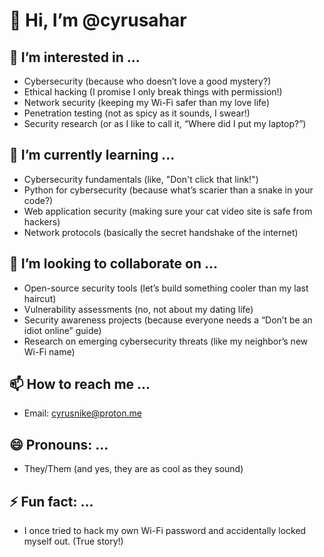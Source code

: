 # 👋 Hi, I’m @cyrusahar

## 👀 I’m interested in ...
- Cybersecurity (because who doesn’t love a good mystery?)
- Ethical hacking (I promise I only break things with permission!)
- Network security (keeping my Wi-Fi safer than my love life)
- Penetration testing (not as spicy as it sounds, I swear!)
- Security research (or as I like to call it, “Where did I put my laptop?”)

## 🌱 I’m currently learning ...
- Cybersecurity fundamentals (like, "Don't click that link!")
- Python for cybersecurity (because what’s scarier than a snake in your code?)
- Web application security (making sure your cat video site is safe from hackers)
- Network protocols (basically the secret handshake of the internet)

## 💞️ I’m looking to collaborate on ...
- Open-source security tools (let’s build something cooler than my last haircut)
- Vulnerability assessments (no, not about my dating life)
- Security awareness projects (because everyone needs a “Don’t be an idiot online” guide)
- Research on emerging cybersecurity threats (like my neighbor’s new Wi-Fi name)

## 📫 How to reach me ...
- Email: [cyrusnike@proton.me](mailto:cyrusnike@proton.me)

## 😄 Pronouns: ...
- They/Them (and yes, they are as cool as they sound)

## ⚡ Fun fact: ...
- I once tried to hack my own Wi-Fi password and accidentally locked myself out. (True story!)
